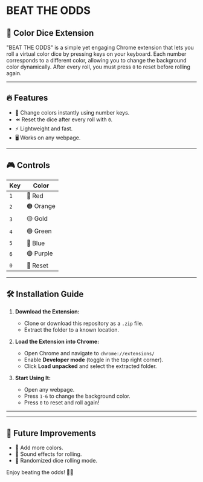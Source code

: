 # BEAT THE ODDS

## 🎲 Color Dice Extension

"BEAT THE ODDS" is a simple yet engaging Chrome extension that lets you roll a virtual color dice by pressing keys on your keyboard. Each number corresponds to a different color, allowing you to change the background color dynamically. After every roll, you must press `0` to reset before rolling again.

---

## 🔥 Features

- 🎨 Change colors instantly using number keys.
- ⏪ Reset the dice after every roll with `0`.
- ⚡ Lightweight and fast.
- 🖥 Works on any webpage.

---

## 🎮 Controls

| Key | Color  |
|----|-------|
| `1` | 🔴 Red  |
| `2` | 🟠 Orange  |
| `3` | 🟡 Gold  |
| `4` | 🟢 Green  |
| `5` | 🔵 Blue  |
| `6` | 🟣 Purple  |
| `0` | 🔄 Reset  |

---

## 🛠 Installation Guide

1. **Download the Extension:**
   - Clone or download this repository as a `.zip` file.
   - Extract the folder to a known location.

2. **Load the Extension into Chrome:**
   - Open Chrome and navigate to `chrome://extensions/`
   - Enable **Developer mode** (toggle in the top right corner).
   - Click **Load unpacked** and select the extracted folder.

3. **Start Using It:**
   - Open any webpage.
   - Press `1-6` to change the background color.
   - Press `0` to reset and roll again!

---

---

## 🚀 Future Improvements

- 🔢 Add more colors.
- 🎵 Sound effects for rolling.
- 🎲 Randomized dice rolling mode.

Enjoy beating the odds! 🎲🔥

